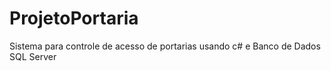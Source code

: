 # ProjetoPortaria
 Sistema para controle de acesso de portarias usando c# e Banco de Dados SQL Server
